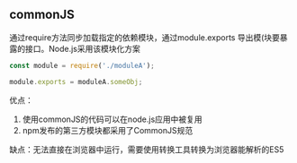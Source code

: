 
## commonJS
通过require方法同步加载指定的依赖模块，通过module.exports 导出模(块要暴露的接口。Node.js采用该模块化方案

```js
const module = require('./moduleA');

module.exports = moduleA.someObj;
```

优点：
1. 使用commonJS的代码可以在node.js应用中被复用
2. npm发布的第三方模块都采用了CommonJS规范

缺点：无法直接在浏览器中运行，需要使用转换工具转换为浏览器能解析的ES5

